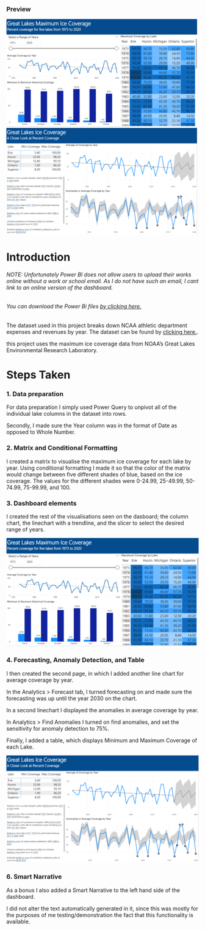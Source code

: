 ### Preview
<p float="left">
  <img src="https://github.com/stlgithub/dataportfolio/blob/main/PowerBI/PowerBI_3/Project3.png" width="500" />
  <img src="https://github.com/stlgithub/dataportfolio/blob/main/PowerBI/PowerBI_3/Project3_2.png" width="500" /> 
</p>

# Introduction

###### <em>NOTE: Unfortunately Power BI does not allow users to upload their works online without a work or school email. As I do not have such an email, I cant link to an online version of the dashboard.
###### You can download the Power Bi files [by clicking here.](https://github.com/stlgithub/dataportfolio/blob/main/powerbi_files/Project2.pbix)</em>

The dataset used in this project breaks down NCAA athletic department expenses and revenues by year.
The dataset can be found by [clicking here.](https://data.world/jbaucke/2021-w1-power-bi-wow-ncaa-financials).

this project uses the maximum ice coverage data from NOAA’s Great Lakes Environmental Research Laboratory.

# Steps Taken

### 1. Data preparation

For data preparation I simply used Power Query to unpivot all of the individual lake columns in the dataset into rows.

Secondly, I made sure the Year column was in the format of Date as opposed to Whole Number.

### 2. Matrix and Conditional Formatting

I created a matrix to visualise the maximum ice coverage for each lake by year.
Using conditional formatting I made it so that the color of the matrix would change between five different shades of blue, based on the ice coverage. The values for the different shades were 0-24.99, 25-49.99, 50-74.99, 75-99.99, and 100.
                
### 3. Dashboard elements

I created the rest of the visualisations seen on the dasboard; the column chart, the linechart with a trendline, and the slicer to select the desired range of years.

![Completed image of the Conference Page](https://github.com/stlgithub/dataportfolio/blob/main/PowerBI/PowerBI_3/Project3.png)

### 4. Forecasting, Anomaly Detection, and Table

I then created the second page, in which I added another line chart for average coverage by year.

In the Analytics > Forecast tab, I turned forecasting on and made sure the forecasting was up until the year 2030 on the chart.

In a second linechart I displayed the anomalies in average coverage by year.

In Analytics > Find Anomalies I turned on find anomalies, and set the sensitivity for anomaly detection to 75%.

Finally, I added a table, which displays Minimum and Maximum Coverage of each Lake.

![Completed image of the Conference Page](https://github.com/stlgithub/dataportfolio/blob/main/PowerBI/PowerBI_3/Project3_2.png)

### 6. Smart Narrative

As a bonus I also added a Smart Narrative to the left hand side of the dashboard.

I did not alter the text automatically generated in it, since this was mostly for the purposes of me testing/demonstration the fact that this functionality is available.
